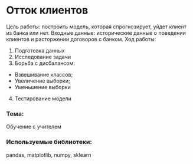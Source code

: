 # Отток клиентов
Цель работы: построить модель, которая спрогнозирует, уйдет клиент из банка или нет. Входные данные:  исторические данные о поведении клиентов и расторжении договоров с банком. Ход работы:
1.  Подготовка данных
2.  Исследование задачи
3.  Борьба с дисбалансом:
  * Взвешивание классов;
  * Увеличение выборки;
  * Уменьшение выборки
4.  Тестирование модели

### Тема:
Обучение с учителем

### Используемые библиотеки:
pandas, matplotlib, numpy, sklearn
